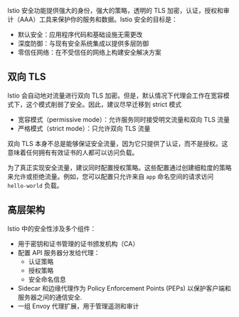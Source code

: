 Istio 安全功能提供强大的身份，强大的策略，透明的 TLS 加密，认证，授权和审计（AAA）工具来保护你的服务和数据。Istio 安全的目标是：

- 默认安全：应用程序代码和基础设施无需更改
- 深度防御：与现有安全系统集成以提供多层防御
- 零信任网络：在不受信任的网络上构建安全解决方案

## 双向 TLS

Istio 会自动地对流量进行双向 TLS 加密。但是，默认情况下代理会工作在宽容模式下，这个模式削弱了安全。因此，建议尽早迁移到 strict 模式

- 宽容模式（permissive mode）：允许服务同时接受明文流量和双向 TLS 流量
- 严格模式（strict mode）：只允许双向 TLS 流量

双向 TLS 本身不总是能够保证安全流量，因为它只提供了认证，而不是授权。这意味着任何拥有有效证书的人都可以访问负载。

为了真正实现安全流量，建议同时配置授权策略。这些配置通过创建细粒度的策略来允许或拒绝流量。例如，您可以配置只允许来自 `app` 命名空间的请求访问 `hello-world` 负载。

## 高层架构

Istio 中的安全性涉及多个组件：

- 用于密钥和证书管理的证书颁发机构（CA）
- 配置 API 服务器分发给代理：
  - 认证策略
  - 授权策略
  - 安全命名信息
- Sidecar 和边缘代理作为 Policy Enforcement Points (PEPs) 以保护客户端和服务器之间的通信安全.
- 一组 Envoy 代理扩展，用于管理遥测和审计